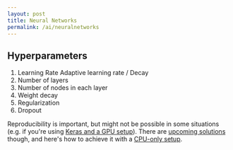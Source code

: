 ```yaml
---
layout: post 
title: Neural Networks
permalink: /ai/neuralnetworks
---
```


## Hyperparameters

1. Learning Rate
    Adaptive learning rate / Decay
2. Number of layers
3. Number of nodes in each layer
4. Weight decay
5. Regularization
6. Dropout

Reproducibility is important, but might not be possible in some situations (e.g. if you're using [Keras and a GPU setup](https://github.com/keras-team/keras/issues/12800)). There are [upcoming solutions](https://github.com/NVIDIA/tensorflow-determinism) though, and here's how to achieve it with a [CPU-only setup](https://keras.io/getting-started/faq/#how-can-i-obtain-reproducible-results-using-keras-during-development).

